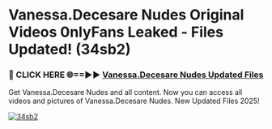 # Vanessa.Decesare Nudes Original Videos 0nlyFans Leaked - Files Updated! (34sb2)

<h3>🔴 CLICK HERE 🌐==►► <a href="https://tinyurl.com/yrmya6cz" rel="nofollow">Vanessa.Decesare Nudes Updated Files</a></h3>

Get Vanessa.Decesare Nudes and all content. Now you can access all videos and pictures of Vanessa.Decesare Nudes. New Updated Files 2025!

[![34sb2](https://i.imgur.com/FMdXYCs.gif)](https://tinyurl.com/yrmya6cz)
